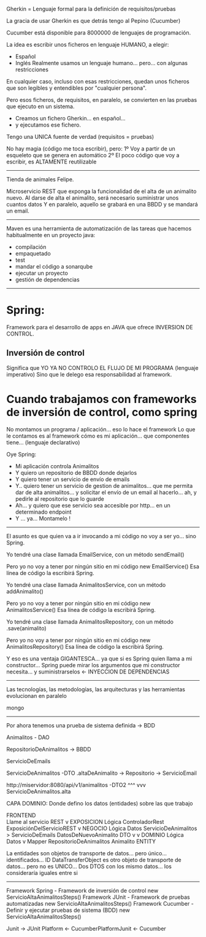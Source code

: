 Gherkin = Lenguaje formal para la definición de requisitos/pruebas

La gracia de usar Gherkin es que detrás tengo al Pepino (Cucumber)

Cucumber está disponible para 8000000 de lenguajes de programación.

La idea es escribir unos ficheros en lenguaje HUMANO, a elegir:
- Español
- Inglés
Realmente usamos un lenguaje humano... pero... con algunas restricciones

En cualquier caso, incluso con esas restricciones, quedan unos ficheros que son legibles y entendibles
por "cualquier persona".

Pero esos ficheros, de requisitos, en paralelo, se convierten en las pruebas que ejecuto en un sistema.

- Creamos un fichero Gherkin... en español... 
- y ejecutamos ese fichero.

Tengo una UNICA fuente de verdad (requisitos = pruebas)

No hay magia (código me toca escribir), pero:
  1º Voy a partir de un esqueleto que se genera en automático
  2º El poco código que voy a escribir, es ALTAMENTE reutilizable


---

Tienda de animales Felipe.

Microservicio REST que exponga la funcionalidad de el alta de un animalito nuevo.
Al darse de alta el animalito, será necesario suministrar unos cuantos datos
Y en paralelo, aquello se grabará en una BBDD y se mandará un email.

---

Maven es una herramienta de automatización de las tareas que hacemos habitualmente en un proyecto java:
- compilación
- empaquetado
- test
- mandar el código a sonarqube
- ejecutar un proyecto
- gestión de dependencias

---

# Spring: 

Framework para el desarrollo de apps en JAVA que ofrece INVERSION DE CONTROL.

## Inversión de control

Significa que YO YA NO CONTROLO EL FLUJO DE MI PROGRAMA (lenguaje imperativo)
Sino que le delego esa responsabilidad al framework.

# Cuando trabajamos con frameworks de inversión de control, como spring

No montamos un programa / aplicación... eso lo hace el framework
Lo que le contamos es al framework cómo es mi aplicación... que componentes tiene... (lenguaje declarativo)

Oye Spring:
- Mi aplicación controla Animalitos
- Y quiero un repositorio de BBDD donde dejarlos
- Y quiero tener un servicio de envío de emails
- Y.. quiero tener un servicio de gestion de animalitos... que me permita dar de alta animalitos... y solicitar el envío de un email al hacerlo... ah, y pedirle al repositorio que lo guarde
- Ah... y quiero que ese servicio sea accesible por http... en un determinado endpoint
- Y ... ya... Montamelo !

---

El asunto es que quien va a ir invocando a mi código no voy a ser yo... sino Spring.

Yo tendré una clase llamada EmailService, con un método sendEmail()

Pero yo no voy a tener por ningún sitio en mi código new EmailService()
Esa línea de código la escribirá Spring.

Yo tendré una clase llamada AnimalitosService, con un método addAnimalito()

Pero yo no voy a tener por ningún sitio en mi código new AnimalitosService()
Esa línea de código la escribirá Spring.

Yo tendré una clase llamada AnimalitosRepository, con un método .save(animalito)

Pero yo no voy a tener por ningún sitio en mi código new AnimalitosRepository()
Esa línea de código la escribirá Spring.

Y eso es una ventaja GIGANTESCA... ya que si es Spring quien llama a mi constructor...
Spring puede mirar los argumentos que mi constructor necesita... y suministrarselos <- INYECCION DE DEPENDENCIAS

---

Las tecnologías, las metodologías, las arquitecturas y las herramientas 
evolucionan en paralelo

mongo

---

Por ahora tenemos una prueba de sistema definida -> BDD

Animalitos - DAO

RepositorioDeAnimalitos -> BBDD

ServicioDeEmails

ServicioDeAnimalitos -DTO
    .altaDeAnimalito
        -> Repositorio
        -> ServicioEmail


http://miservidor:8080/api/v1/animalitos -DTO2
                                ^^^
                                vvv
                                ServicioDeAnimalitos.alta


CAPA DOMINIO: Donde defino los datos (entidades) sobre las que trabajo

FRONTEND        
            Llame al servicio REST
                        v
EXPOSICION          Lógica
            ControladorRest
            ExposiciónDelServicioREST
                       v
NEGOCIO             Lógica                                               Datos
            ServicioDeAnimalitos    > ServicioDeEmails                   DatosDeNuevoAnimalito DTO
                       v                                                        v
DOMINIO             Lógica                                               Datos  v Mapper
            RepositorioDeAnimalitos                                      Animalito          ENTITY


La entidades son objetos de transporte de datos... pero único... identificados... ID
DataTransferObject es otro objeto de transporte de datos... pero no es UNICO... 
    Dos DTOS con los mismo datos... los consideraría iguales entre si


----

Framework Spring - Framework de inversión de control
    new ServicioAltaAnimalitosSteps()
Framework JUnit  - Framework de pruebas automatizadas
    new ServicioAltaAnimalitosSteps()
Framework Cucumber - Definir y ejecutar pruebas de sistema (BDD)
    new ServicioAltaAnimalitosSteps()


Junit -> JUnit Platform  <- CucumberPlatformJunit    <-  Cucumber